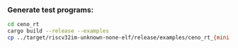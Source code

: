 ### Generate test programs:

```bash
cd ceno_rt
cargo build --release --examples
cp ../target/riscv32im-unknown-none-elf/release/examples/ceno_rt_{mini,panic,mem,alloc} ../ceno_emul/tests/data/
```